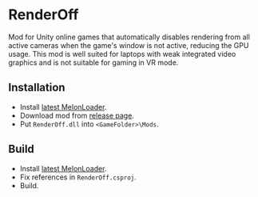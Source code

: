 # RenderOff

Mod for Unity online games that automatically disables rendering from all active cameras when the game's window is not active, reducing the GPU usage.
This mod is well suited for laptops with weak integrated video graphics and is not suitable for gaming in VR mode.

## Installation
* Install [latest MelonLoader](https://github.com/LavaGang/MelonLoader).
* Download mod from [release page](https://github.com/LeakyRUS/RenderOff/releases).
* Put `RenderOff.dll` into `<GameFolder>\Mods`.

## Build
* Install [latest MelonLoader](https://github.com/LavaGang/MelonLoader).
* Fix references in `RenderOff.csproj`.
* Build.

